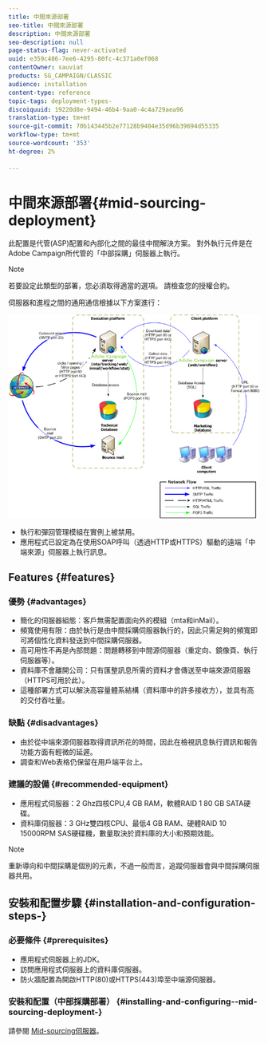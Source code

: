 ```yaml
---
title: 中間來源部署
seo-title: 中間來源部署
description: 中間來源部署
seo-description: null
page-status-flag: never-activated
uuid: e359c486-7ee6-4295-80fc-4c371a0ef068
contentOwner: sauviat
products: SG_CAMPAIGN/CLASSIC
audience: installation
content-type: reference
topic-tags: deployment-types-
discoiquuid: 19220d8e-9494-46b4-9aa0-4c4a729aea96
translation-type: tm+mt
source-git-commit: 70b143445b2e77128b9404e35d96b39694d55335
workflow-type: tm+mt
source-wordcount: '353'
ht-degree: 2%

---
```



# 中間來源部署{#mid-sourcing-deployment}

此配置是代管(ASP)配置和內部化之間的最佳中間解決方案。 對外執行元件是在Adobe Campaign所代管的「中部採購」伺服器上執行。

>[!NOTE]
>
>若要設定此類型的部署，您必須取得適當的選項。 請檢查您的授權合約。

伺服器和進程之間的通用通信根據以下方案進行：

![](assets/s_ncs_install_midsourcing.png)

* 執行和彈回管理模組在實例上被禁用。
* 應用程式已設定為在使用SOAP呼叫（透過HTTP或HTTPS）驅動的遠端「中端來源」伺服器上執行訊息。

## Features {#features}

### 優勢 {#advantages}

* 簡化的伺服器組態：客戶無需配置面向外的模組（mta和inMail）。
* 頻寬使用有限：由於執行是由中間採購伺服器執行的，因此只需足夠的頻寬即可將個性化資料發送到中間採購伺服器。
* 高可用性不再是內部問題：問題轉移到中間源伺服器（重定向、鏡像頁、執行伺服器等）。
* 資料庫不會離開公司：只有匯整訊息所需的資料才會傳送至中端來源伺服器（HTTPS可用於此）。
* 這種部署方式可以解決高容量體系結構（資料庫中的許多接收方），並具有高的交付吞吐量。

### 缺點 {#disadvantages}

* 由於從中端來源伺服器取得資訊所花的時間，因此在檢視訊息執行資訊和報告功能方面有輕微的延遲。
* 調查和Web表格仍保留在用戶端平台上。

### 建議的設備 {#recommended-equipment}

* 應用程式伺服器：2 Ghz四核CPU,4 GB RAM，軟體RAID 1 80 GB SATA硬碟。
* 資料庫伺服器：3 GHz雙四核CPU、最低4 GB RAM、硬體RAID 10 15000RPM SAS硬碟機，數量取決於資料庫的大小和預期效能。

>[!NOTE]
>
>重新導向和中間採購是個別的元素，不過一般而言，追蹤伺服器會與中間採購伺服器共用。

## 安裝和配置步驟 {#installation-and-configuration-steps-}

### 必要條件 {#prerequisites}

* 應用程式伺服器上的JDK。
* 訪問應用程式伺服器上的資料庫伺服器。
* 防火牆配置為開啟HTTP(80)或HTTPS(443)埠至中端源伺服器。

### 安裝和配置（中部採購部署） {#installing-and-configuring--mid-sourcing-deployment-}

請參閱 [Mid-sourcing伺服器](../../installation/using/mid-sourcing-server.md)。
